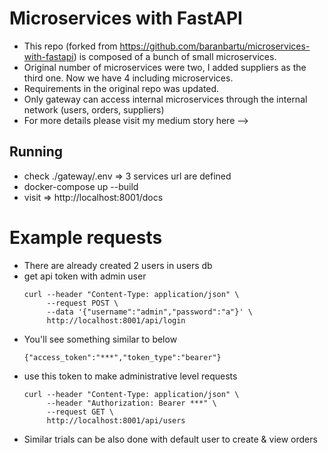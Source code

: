 # Microservices with FastAPI
- This repo (forked from https://github.com/baranbartu/microservices-with-fastapi)
  is composed of a bunch of small microservices.
- Original number of microservices were two, I added suppliers as the third one.
  Now we have 4 including microservices.
- Requirements in the original repo was updated. 
- Only gateway can access internal microservices through the internal network (users, orders, suppliers)
- For more details please visit my medium story here --> 

## Running
- check ./gateway/.env => 3 services url are defined
- docker-compose up --build
- visit => http://localhost:8001/docs

# Example requests
- There are already created 2 users in users db
- get api token with admin user
  ```
  curl --header "Content-Type: application/json" \
       --request POST \
       --data '{"username":"admin","password":"a"}' \
       http://localhost:8001/api/login
  ```
- You'll see something similar to below
  ```
  {"access_token":"***","token_type":"bearer"}
  ```
- use this token to make administrative level requests
  ```
  curl --header "Content-Type: application/json" \
       --header "Authorization: Bearer ***" \
       --request GET \
       http://localhost:8001/api/users
  ```
- Similar trials can be also done with default user to create & view orders

